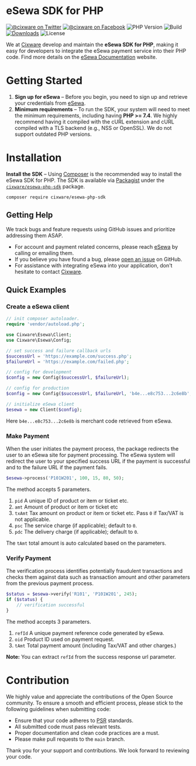 # eSewa SDK for PHP

[![@cixware on Twitter](https://img.shields.io/badge/Twitter-%40cixware-blue.svg?style=flat&logo=twitter)](https://twitter.com/cixware)
[![@cixware on Facebook](https://img.shields.io/badge/Facebok-%40cixware-blue.svg?style=flat&logo=facebook)](https://www.facebook.com/cixware)
![PHP Version](https://img.shields.io/packagist/php-v/cixware/esewa-php-sdk)
![Build](https://img.shields.io/github/actions/workflow/status/cixware/esewa-php-sdk/install.yml?branch=main&logo=github)
[![Downloads](https://img.shields.io/packagist/dt/cixware/esewa-php-sdk.svg?style=flat&label=Downloads)](https://packagist.org/packages/cixware/esewa-php-sdk)
![License](https://img.shields.io/github/license/cixware/esewa-php-sdk)

We at [Cixware] develop and maintain the **eSewa SDK for PHP**, making it easy for developers to integrate the eSewa
payment service into their PHP code. Find more details on the [eSewa Documentation] website.

# Getting Started

1. **Sign up for eSewa** – Before you begin, you need to sign up and retrieve your credentials from [eSewa].
2. **Minimum requirements** – To run the SDK, your system will need to meet the minimum requirements, including
   having **PHP >= 7.4**. We highly recommend having it compiled with the cURL extension and cURL compiled with a TLS
   backend (e.g., NSS or OpenSSL). We do not support outdated PHP versions.

# Installation

**Install the SDK** – Using [Composer] is the recommended way to install the eSewa SDK for PHP. The SDK is available
via [Packagist] under the [`cixware/esewa-php-sdk`][install-packagist] package.

```
composer require cixware/esewa-php-sdk
```

## Getting Help

We track bugs and feature requests using GitHub issues and prioritize addressing them ASAP.

* For account and payment related concerns, please reach [eSewa] by calling or emailing them.
* If you believe you have found a bug, please [open an issue](https://github.com/cixware/esewa-php-sdk/issues/new) on
  GitHub.
* For assistance with integrating eSewa into your application, don't hesitate to contact [Cixware].

## Quick Examples

### Create a eSewa client

```php
// init composer autoloader.
require 'vendor/autoload.php';

use Cixware\Esewa\Client;
use Cixware\Esewa\Config;

// set success and failure callback urls
$successUrl = 'https://example.com/success.php';
$failureUrl = 'https://example.com/failed.php';

// config for development
$config = new Config($successUrl, $failureUrl);

// config for production
$config = new Config($successUrl, $failureUrl, 'b4e...e8c753...2c6e8b', 'production');

// initialize eSewa client
$esewa = new Client($config);
```

Here `b4e...e8c753...2c6e8b` is merchant code retrieved from eSewa.

### Make Payment

When the user initiates the payment process, the package redirects the user to an eSewa site for payment processing. The
eSewa system will redirect the user to your specified success URL if the payment is successful and to the failure URL if
the payment fails.

```php
$esewa->process('P101W201', 100, 15, 80, 50);
```

The method accepts 5 parameters.

1. `pid` A unique ID of product or item or ticket etc.
2. `amt` Amount of product or item or ticket etc
3. `txAmt` Tax amount on product or item or ticket etc. Pass `0` if Tax/VAT is not applicable.
4. `psc` The service charge (if applicable); default to `0`.
5. `pdc` The delivery charge (if applicable); default to `0`.

The `tAmt` total amount is auto calculated based on the parameters.

### Verify Payment

The verification process identifies potentially fraudulent transactions and checks them against data such as transaction
amount and other parameters from the previous payment process.

```php
$status = $esewa->verify('R101', 'P101W201', 245);
if ($status) {
    // verification successful
}
```

The method accepts 3 parameters.

1. `refId` A unique payment reference code generated by eSewa.
2. `oid` Product ID used on payment request.
3. `tAmt` Total payment amount (including Tax/VAT and other charges.)

**Note:** You can extract `refId` from the success response url parameter.

# Contribution

We highly value and appreciate the contributions of the Open Source community. To ensure a smooth and
efficient process, please stick to the following guidelines when submitting code:

- Ensure that your code adheres to [PSR] standards.
- All submitted code must pass relevant tests.
- Proper documentation and clean code practices are a must.
- Please make pull requests to the `main` branch.

Thank you for your support and contributions. We look forward to reviewing your code.

[eSewa]: https://esewa.com.np

[eSewa Documentation]: https://developer.esewa.com.np

[Cixware]: https://cixware.io

[composer]: http://getcomposer.org

[packagist]: http://packagist.org

[install-packagist]: https://packagist.org/packages/cixware/esewa-php-sdk

[PSR]: https://www.php-fig.org/psr